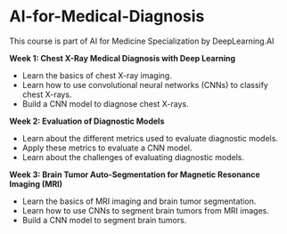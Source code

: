 # AI-for-Medical-Diagnosis
This course is part of AI for Medicine Specialization by DeepLearning.AI

**Week 1: Chest X-Ray Medical Diagnosis with Deep Learning**

* Learn the basics of chest X-ray imaging.
* Learn how to use convolutional neural networks (CNNs) to classify chest X-rays.
* Build a CNN model to diagnose chest X-rays.

**Week 2: Evaluation of Diagnostic Models**

* Learn about the different metrics used to evaluate diagnostic models.
* Apply these metrics to evaluate a CNN model.
* Learn about the challenges of evaluating diagnostic models.

**Week 3: Brain Tumor Auto-Segmentation for Magnetic Resonance Imaging (MRI)**

* Learn the basics of MRI imaging and brain tumor segmentation.
* Learn how to use CNNs to segment brain tumors from MRI images.
* Build a CNN model to segment brain tumors.

